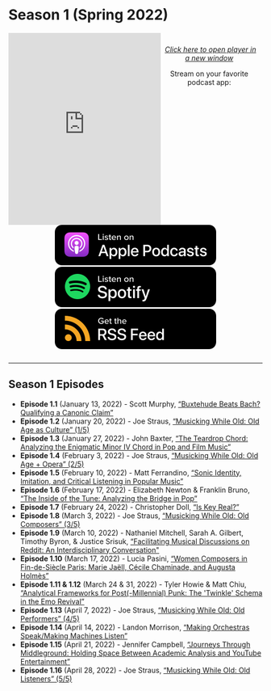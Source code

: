 <!----DIVIDER: Top of Page ------------------------------------------------------------------------------------------------------------>
<div class="seasonheader">
    <h1 class="seasonheader-text">Season 1 (Spring 2022)</h1>
</div>

<div class="seasonplayer" id="podcastPlayer">
<iframe style="float: left; width: 60%; height: 380px; padding: 0px;" frameborder="no" scrolling="no" seamless src="https://player.captivate.fm/collection/c18d5987-c755-40fb-afbe-e7603d4b3312"></iframe>

<div id="streamingButtons" style="padding: 10px; text-align: center;">
<p><a style="font-style: italic; padding-left: 5px;" href="https://player.captivate.fm/collection/c18d5987-c755-40fb-afbe-e7603d4b3312" target="_blank">Click here to open player in a new window</a></p>

<p>Stream on your favorite podcast app:</p>
<a href="https://podcasts.apple.com/us/podcast/smt-pod/id1570119752" target="_blank"><img class="podimage" src="/images/ApplePodcasts.svg" alt="Listen on Apple Podcasts"/></a>
<a href="https://open.spotify.com/show/04BPdqjp732Z1zEvyKXWO3?go=1&utm_source=embed_v3&t=0" target="_blank"><img class="podimage" src="/images/Spotify.svg" alt="Listen on Spotify"/></a>
<a href="https://feeds.captivate.fm/smt-pod/" target="_blank"><img class="podimage" src="/images/RSSFeed.svg" alt="Get the RSS"/></a></div>
</div>

<hr>
<!----DIVIDER: Table of Contents ------------------------------------------------------------------------------------------------------------>
<div>
<h2>Season 1 Episodes</h2>
<ul><li><b>Episode 1.1</b> (January 13, 2022) - Scott Murphy, <a href="e1.1">“Buxtehude Beats Bach? Qualifying a Canonic Claim”</a></li>
<li><b>Episode 1.2</b> (January 20, 2022) - Joe Straus, <a href="e1.2">“Musicking While Old: Old Age as Culture” (1/5)</a></li>
<li><b>Episode 1.3</b> (January 27, 2022) - John Baxter, <a href="e1.3">“The Teardrop Chord: Analyzing the Enigmatic Minor IV Chord in Pop and Film Music”</a></li>
<li><b>Episode 1.4</b> (February 3, 2022) - Joe Straus, <a href="e1.4">“Musicking While Old: Old Age + Opera” (2/5)</a></li>
<li><b>Episode 1.5</b> (February 10, 2022) - Matt Ferrandino, <a href="e1.5">“Sonic Identity, Imitation, and Critical Listening in Popular Music”</a></li>
<li><b>Episode 1.6</b> (February 17, 2022) - Elizabeth Newton & Franklin Bruno, <a href="e1.6">“The Inside of the Tune: Analyzing the Bridge in Pop”</a></li>
<li><b>Episode 1.7</b> (February 24, 2022) - Christopher Doll, <a href="e1.7">“Is Key Real?”</a></li>
<li><b>Episode 1.8</b> (March 3, 2022) - Joe Straus, <a href="e1.8">“Musicking While Old: Old Composers” (3/5)</a></li>
<li><b>Episode 1.9</b> (March 10, 2022) - Nathaniel Mitchell, Sarah A. Gilbert, Timothy Byron, & Justice Srisuk, <a href="e1.9">“Facilitating Musical Discussions on Reddit: An Interdisciplinary Conversation"</a></li>
<li><b>Episode 1.10</b> (March 17, 2022) - Lucia Pasini, <a href="e1.10">“Women Composers in Fin-de-Siècle Paris: Marie Jaëll, Cécile Chaminade, and Augusta Holmès”</a></li>
<li><b>Episode 1.11 & 1.12</b> (March 24 & 31, 2022) - Tyler Howie & Matt Chiu, <a href="e1.11">“Analytical Frameworks for Post(-Millennial) Punk: The 'Twinkle' Schema in the Emo Revival”</a></li>
<li><b>Episode 1.13</b> (April 7, 2022) - Joe Straus, <a href="e1.13">“Musicking While Old: Old Performers” (4/5)</a></li>
<li><b>Episode 1.14</b> (April 14, 2022) - Landon Morrison, <a href="e1.14">“Making Orchestras Speak/Making Machines Listen”</a></li>
<li><b>Episode 1.15</b> (April 21, 2022) - Jennifer Campbell, <a href="e1.15">“Journeys Through Middleground: Holding Space Between Academic Analysis and YouTube Entertainment”</a></li>
<li><b>Episode 1.16</b> (April 28, 2022) - Joe Straus, <a href="e1.16">“Musicking While Old: Old Listeners” (5/5)</a></li>
</ul>
</div>





















</div>
